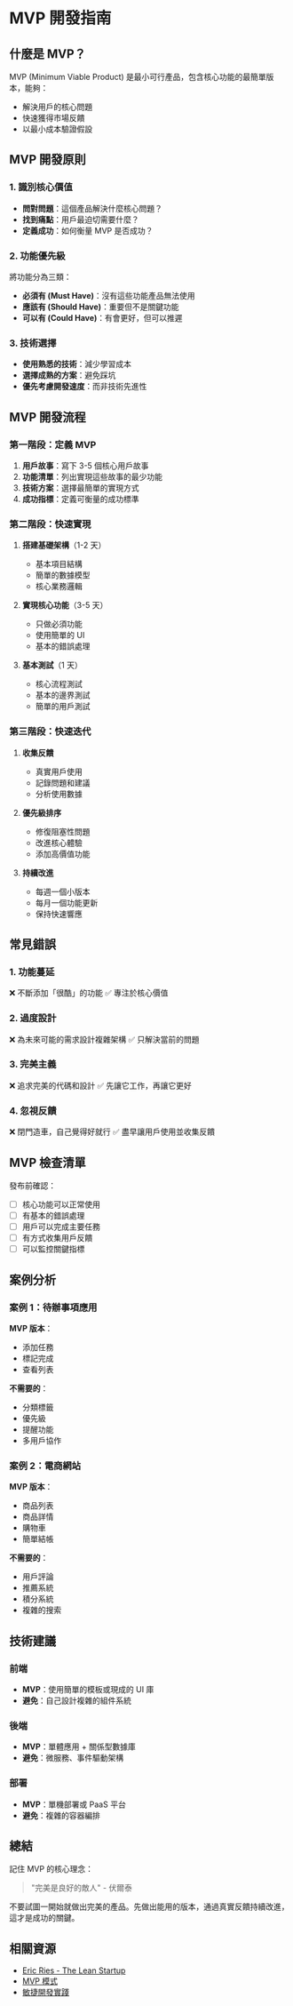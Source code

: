 # MVP 開發指南

## 什麼是 MVP？

MVP (Minimum Viable Product) 是最小可行產品，包含核心功能的最簡單版本，能夠：
- 解決用戶的核心問題
- 快速獲得市場反饋
- 以最小成本驗證假設

## MVP 開發原則

### 1. 識別核心價值
- **問對問題**：這個產品解決什麼核心問題？
- **找到痛點**：用戶最迫切需要什麼？
- **定義成功**：如何衡量 MVP 是否成功？

### 2. 功能優先級
將功能分為三類：
- **必須有 (Must Have)**：沒有這些功能產品無法使用
- **應該有 (Should Have)**：重要但不是關鍵功能
- **可以有 (Could Have)**：有會更好，但可以推遲

### 3. 技術選擇
- **使用熟悉的技術**：減少學習成本
- **選擇成熟的方案**：避免踩坑
- **優先考慮開發速度**：而非技術先進性

## MVP 開發流程

### 第一階段：定義 MVP
1. **用戶故事**：寫下 3-5 個核心用戶故事
2. **功能清單**：列出實現這些故事的最少功能
3. **技術方案**：選擇最簡單的實現方式
4. **成功指標**：定義可衡量的成功標準

### 第二階段：快速實現
1. **搭建基礎架構**（1-2 天）
   - 基本項目結構
   - 簡單的數據模型
   - 核心業務邏輯

2. **實現核心功能**（3-5 天）
   - 只做必須功能
   - 使用簡單的 UI
   - 基本的錯誤處理

3. **基本測試**（1 天）
   - 核心流程測試
   - 基本的邊界測試
   - 簡單的用戶測試

### 第三階段：快速迭代
1. **收集反饋**
   - 真實用戶使用
   - 記錄問題和建議
   - 分析使用數據

2. **優先級排序**
   - 修復阻塞性問題
   - 改進核心體驗
   - 添加高價值功能

3. **持續改進**
   - 每週一個小版本
   - 每月一個功能更新
   - 保持快速響應

## 常見錯誤

### 1. 功能蔓延
❌ 不斷添加「很酷」的功能
✅ 專注於核心價值

### 2. 過度設計
❌ 為未來可能的需求設計複雜架構
✅ 只解決當前的問題

### 3. 完美主義
❌ 追求完美的代碼和設計
✅ 先讓它工作，再讓它更好

### 4. 忽視反饋
❌ 閉門造車，自己覺得好就行
✅ 盡早讓用戶使用並收集反饋

## MVP 檢查清單

發布前確認：
- [ ] 核心功能可以正常使用
- [ ] 有基本的錯誤處理
- [ ] 用戶可以完成主要任務
- [ ] 有方式收集用戶反饋
- [ ] 可以監控關鍵指標

## 案例分析

### 案例 1：待辦事項應用
**MVP 版本**：
- 添加任務
- 標記完成
- 查看列表

**不需要的**：
- 分類標籤
- 優先級
- 提醒功能
- 多用戶協作

### 案例 2：電商網站
**MVP 版本**：
- 商品列表
- 商品詳情
- 購物車
- 簡單結帳

**不需要的**：
- 用戶評論
- 推薦系統
- 積分系統
- 複雜的搜索

## 技術建議

### 前端
- **MVP**：使用簡單的模板或現成的 UI 庫
- **避免**：自己設計複雜的組件系統

### 後端
- **MVP**：單體應用 + 關係型數據庫
- **避免**：微服務、事件驅動架構

### 部署
- **MVP**：單機部署或 PaaS 平台
- **避免**：複雜的容器編排

## 總結

記住 MVP 的核心理念：
> "完美是良好的敵人" - 伏爾泰

不要試圖一開始就做出完美的產品。先做出能用的版本，通過真實反饋持續改進，這才是成功的關鍵。

## 相關資源
- [Eric Ries - The Lean Startup](http://theleanstartup.com/)
- [MVP 模式](https://en.wikipedia.org/wiki/Minimum_viable_product)
- [敏捷開發實踐](https://agilemanifesto.org/)